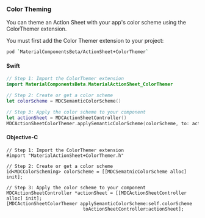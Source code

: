 ### Color Theming

You can theme an Action Sheet with your app's color scheme using the ColorThemer extension.

You must first add the Color Themer extension to your project:

```bash
pod `MaterialComponentsBeta/ActionSheet+ColorThemer`
```

<!--<div class="material-code-render" markdown="1">-->
#### Swift
```swift
// Step 1: Import the ColorThemer extension
import MaterialComponentsBeta.MaterialActionSheet_ColorThemer

// Step 2: Create or get a color scheme
let colorScheme = MDCSemanticColorScheme()

// Step 3: Apply the color scheme to your component
let actionSheet = MDCActionSheetController()
MDCActionSheetColorThemer.applySemanticColorScheme(colorScheme, to: actionSheet)
```

#### Objective-C

```objc
// Step 1: Import the ColorThemer extension
#import "MaterialActionSheet+ColorThemer.h"

// Step 2: Create or get a color scheme
id<MDCColorScheming> colorScheme = [[MDCSematnicColorScheme alloc] init];

// Step 3: Apply the color scheme to your component
MDCActionSheetController *actionSheet = [[MDCActionSheetController alloc] init];
[MDCActionSheetColorThemer applySemanticColorScheme:self.colorScheme
                            toActionSheetController:actionSheet];
```
<!--</div>-->

